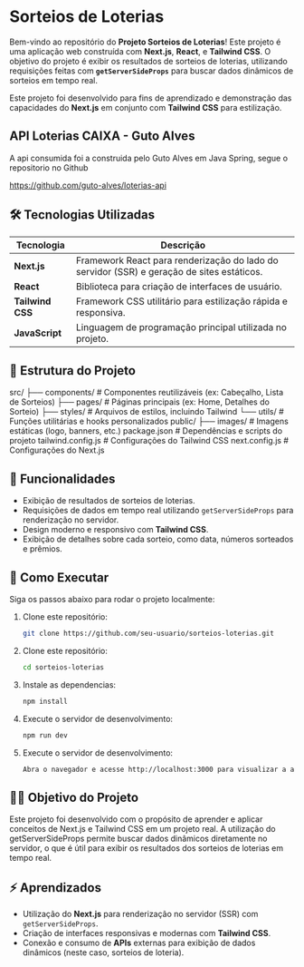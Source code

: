# Sorteios de Loterias

Bem-vindo ao repositório do **Projeto Sorteios de Loterias**! Este projeto é uma aplicação web construída com **Next.js**, **React**, e **Tailwind CSS**. O objetivo do projeto é exibir os resultados de sorteios de loterias, utilizando requisições feitas com **`getServerSideProps`** para buscar dados dinâmicos de sorteios em tempo real.

Este projeto foi desenvolvido para fins de aprendizado e demonstração das capacidades do **Next.js** em conjunto com **Tailwind CSS** para estilização.


## API Loterias CAIXA - Guto  Alves
A api consumida foi a construida pelo Guto Alves em Java Spring, segue o repositorio no Github

https://github.com/guto-alves/loterias-api

## 🛠 Tecnologias Utilizadas

| Tecnologia         | Descrição                                                          |
|--------------------|--------------------------------------------------------------------|
| **Next.js**        | Framework React para renderização do lado do servidor (SSR) e geração de sites estáticos. |
| **React**          | Biblioteca para criação de interfaces de usuário.                  |
| **Tailwind CSS**   | Framework CSS utilitário para estilização rápida e responsiva.     |
| **JavaScript**     | Linguagem de programação principal utilizada no projeto.          |

## 📖 Estrutura do Projeto

src/ ├── components/ # Componentes reutilizáveis (ex: Cabeçalho, Lista de Sorteios) ├── pages/ # Páginas principais (ex: Home, Detalhes do Sorteio) ├── styles/ # Arquivos de estilos, incluindo Tailwind └── utils/ # Funções utilitárias e hooks personalizados public/ ├── images/ # Imagens estáticas (logo, banners, etc.) package.json # Dependências e scripts do projeto tailwind.config.js # Configurações do Tailwind CSS next.config.js # Configurações do Next.js


## 🌟 Funcionalidades

- Exibição de resultados de sorteios de loterias.
- Requisições de dados em tempo real utilizando `getServerSideProps` para renderização no servidor.
- Design moderno e responsivo com **Tailwind CSS**.
- Exibição de detalhes sobre cada sorteio, como data, números sorteados e prêmios.

## 🚀 Como Executar

Siga os passos abaixo para rodar o projeto localmente:

1. Clone este repositório:

   ```bash
   git clone https://github.com/seu-usuario/sorteios-loterias.git

2. Clone este repositório:

    ```bash
    cd sorteios-loterias

3. Instale as dependencias:

    ```bash
    npm install

4. Execute o servidor de desenvolvimento:

    ```bash
    npm run dev

4. Execute o servidor de desenvolvimento:

    ```bash
    Abra o navegador e acesse http://localhost:3000 para visualizar a aplicação.


## 🧑‍🏫 Objetivo do Projeto

Este projeto foi desenvolvido com o propósito de aprender e aplicar conceitos de Next.js e Tailwind CSS em um projeto real. A utilização do getServerSideProps permite buscar dados dinâmicos diretamente no servidor, o que é útil para exibir os resultados dos sorteios de loterias em tempo real.


## ⚡ Aprendizados

- Utilização do **Next.js** para renderização no servidor (SSR) com `getServerSideProps`.
- Criação de interfaces responsivas e modernas com **Tailwind CSS**.
- Conexão e consumo de **APIs** externas para exibição de dados dinâmicos (neste caso, sorteios de loteria).